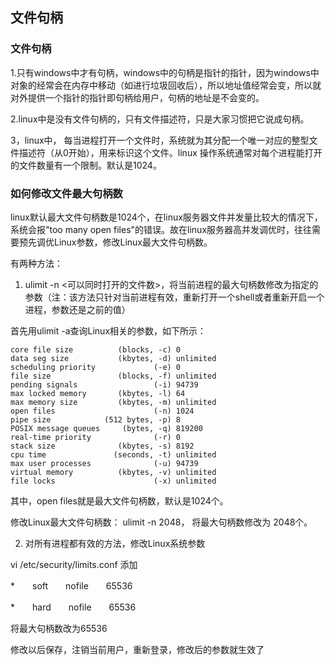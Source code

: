 ## 文件句柄

### 文件句柄

1.只有windows中才有句柄，windows中的句柄是指针的指针，因为windows中对象的经常会在内存中移动（如进行垃圾回收后），所以地址值经常会变，所以就对外提供一个指针的指针即句柄给用户，句柄的地址是不会变的。

2.linux中是没有文件句柄的，只有文件描述符，只是大家习惯把它说成句柄。

3，linux中， 每当进程打开一个文件时，系统就为其分配一个唯一对应的整型文件描述符（从0开始），用来标识这个文件。linux 操作系统通常对每个进程能打开的文件数量有一个限制。默认是1024。

### 如何修改文件最大句柄数

linux默认最大文件句柄数是1024个，在linux服务器文件并发量比较大的情况下，系统会报"too many open files"的错误。故在linux服务器高并发调优时，往往需要预先调优Linux参数，修改Linux最大文件句柄数。

有两种方法：

1. ulimit -n <可以同时打开的文件数>，将当前进程的最大句柄数修改为指定的参数（注：该方法只针对当前进程有效，重新打开一个shell或者重新开启一个进程，参数还是之前的值）

首先用ulimit -a查询Linux相关的参数，如下所示：

```
core file size          (blocks, -c) 0
data seg size           (kbytes, -d) unlimited
scheduling priority             (-e) 0
file size               (blocks, -f) unlimited
pending signals                 (-i) 94739
max locked memory       (kbytes, -l) 64
max memory size         (kbytes, -m) unlimited
open files                      (-n) 1024
pipe size            (512 bytes, -p) 8
POSIX message queues     (bytes, -q) 819200
real-time priority              (-r) 0
stack size              (kbytes, -s) 8192
cpu time               (seconds, -t) unlimited
max user processes              (-u) 94739
virtual memory          (kbytes, -v) unlimited
file locks                      (-x) unlimited
```

其中，open files就是最大文件句柄数，默认是1024个。

修改Linux最大文件句柄数：  ulimit -n 2048， 将最大句柄数修改为 2048个。

2. 对所有进程都有效的方法，修改Linux系统参数

vi /etc/security/limits.conf 添加

*　　soft　　nofile　　65536

*　　hard　　nofile　　65536

将最大句柄数改为65536

修改以后保存，注销当前用户，重新登录，修改后的参数就生效了